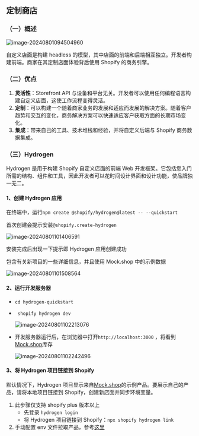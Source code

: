 ## 定制商店

### （一）概述

![image-20240801094504960](/frameworks/shopify/image-20240801094504960.png)

自定义店面是构建 headless 的模型，其中店面的前端和后端相互独立。开发者构建前端。商家在其定制店面体验背后使用 Shopify 的商务引擎。

### （二）优点

1. **灵活性**：Storefront API 与设备和平台无关。开发者可以使用任何编程语言构建自定义店面，这使工作流程变得灵活。
2. **定制**：可以构建一个随着商家业务的发展和适应而发展的解决方案。随着客户趋势和交互的变化，商务解决方案可以快速适应客户获取方面的长期市场变化。
3. **集成**：带来自己的工具、技术堆栈和经验，并将自定义后端与 Shopify 商务数据集成。

### （三）Hydrogen

Hydrogen 是用于构建 Shopify 自定义店面的前端 Web 开发框架。它包括您入门所需的结构、组件和工具，因此开发者可以花时间设计界面和设计功能，使品牌独一无二。

#### 1、创建 Hydrogen 应用

在终端中，运行`npm create @shopify/hydrogen@latest -- --quickstart`

首次创建会提示安装`@shopify.create-hydrogen`

![image-20240801101406591](/frameworks/shopify/image-20240801101406591.png)

安装完成后出现一下提示即 Hydrogen 应用创建成功

包含有关新项目的一些详细信息，并且使用 Mock.shop 中的示例数据

![image-20240801101508564](/frameworks/shopify/image-20240801101508564.png)

#### 2、运行开发服务器

- `cd hydrogen-quickstart`

- ` shopify hydrogen dev`

  ![image-20240801102213076](/frameworks/shopify/image-20240801102213076.png)

- 开发服务器运行后，在浏览器中打开`http://localhost:3000` ，将看到[Mock.shop](https://mock.shop/)库存

  ![image-20240801102242496](/frameworks/shopify/image-20240801102242496.png)

#### 3、将 Hydrogen 项目链接到 Shopify

默认情况下，Hydrogen 项目显示来自[Mock.shop](https://mock.shop/)的示例产品。要展示自己的产品，请将本地项目链接到 Shopify，创建新店面并同步环境变量。

1. 此步骤仅支持 shopify plus 版本以上
   - 先登录 `hydrogen login`
   - 将 Hydrogen 项目链接到 Shopify：`npx shopify hydrogen link`
2. 手动配置 env 文件拉取产品，参考[这里](https://stackoverflow.com/questions/78333885/shopify-npx-shopify-hydrogen-link-access-denied)

